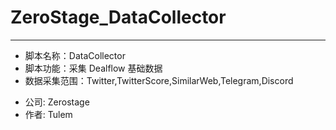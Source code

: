 # ZeroStage_DataCollector
---
- 脚本名称：DataCollector
- 脚本功能：采集 Dealflow 基础数据
- 数据采集范围：Twitter,TwitterScore,SimilarWeb,Telegram,Discord
* 公司: Zerostage
* 作者: Tulem
